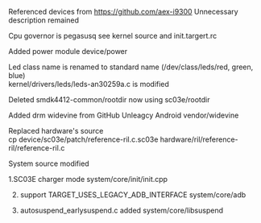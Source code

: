 
Referenced devices from https://github.com/aex-i9300 
Unnecessary description remained 

Cpu governor is pegasusq 
  see kernel source and init.targert.rc 

Added power module 
   device/power 

Led class name is renamed to standard name (/dev/class/leds/red, green, blue)  
   kernel/drivers/leds/leds-an30259a.c is modified 

Deleted smdk4412-common/rootdir 
   now using sc03e/rootdir 

Added drm widevine from GitHub Unleagcy Android vendor/widevine 

Replaced hardware's source  
  cp device/sc03e/patch/reference-ril.c.sc03e  hardware/ril/reference-ril/reference-ril.c  

System source modified 

 1.SC03E charger mode 
  system/core/init/init.cpp 

 2. support TARGET_USES_LEGACY_ADB_INTERFACE 
  system/core/adb 

 3. autosuspend_earlysuspend.c added 
  system/core/libsuspend 
